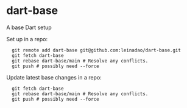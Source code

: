 # dart-base
A base Dart setup

Set up in a repo:
```
  git remote add dart-base git@github.com:leinadao/dart-base.git
  git fetch dart-base
  git rebase dart-base/main # Resolve any conflicts.
  git push # possibly need --force
```
Update latest base changes in a repo:
```
  git fetch dart-base
  git rebase dart-base/main # Resolve any conflicts.
  git push # possibly need --force
```
